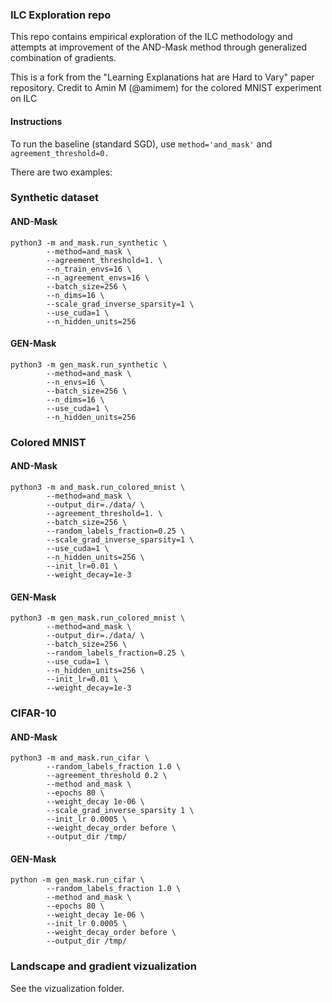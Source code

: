 
### ILC Exploration repo
This repo contains empirical exploration of the ILC methodology and attempts at improvement of the AND-Mask method through generalized combination of gradients.

This is a fork from the "Learning Explanations hat are Hard to Vary" paper repository. Credit to Amin M (@amimem) for the colored MNIST experiment on ILC


#### Instructions
To run the baseline (standard SGD), use `method='and_mask'` and `agreement_threshold=0.`

There are two examples:
### Synthetic dataset

#### AND-Mask

```
python3 -m and_mask.run_synthetic \
        --method=and_mask \
        --agreement_threshold=1. \
        --n_train_envs=16 \
        --n_agreement_envs=16 \
        --batch_size=256 \
        --n_dims=16 \
        --scale_grad_inverse_sparsity=1 \
        --use_cuda=1 \
        --n_hidden_units=256
```

#### GEN-Mask

```
python3 -m gen_mask.run_synthetic \
        --method=and_mask \
        --n_envs=16 \
        --batch_size=256 \
        --n_dims=16 \
        --use_cuda=1 \
        --n_hidden_units=256
```

### Colored MNIST

#### AND-Mask

```
python3 -m and_mask.run_colored_mnist \
        --method=and_mask \
        --output_dir=./data/ \
        --agreement_threshold=1. \
        --batch_size=256 \
        --random_labels_fraction=0.25 \
        --scale_grad_inverse_sparsity=1 \
        --use_cuda=1 \
        --n_hidden_units=256 \
        --init_lr=0.01 \
        --weight_decay=1e-3
```

#### GEN-Mask

```
python3 -m gen_mask.run_colored_mnist \
        --method=and_mask \
        --output_dir=./data/ \
        --batch_size=256 \
        --random_labels_fraction=0.25 \
        --use_cuda=1 \
        --n_hidden_units=256 \
        --init_lr=0.01 \
        --weight_decay=1e-3
```


### CIFAR-10

#### AND-Mask

```
python3 -m and_mask.run_cifar \
        --random_labels_fraction 1.0 \
        --agreement_threshold 0.2 \
        --method and_mask \
        --epochs 80 \
        --weight_decay 1e-06 \
        --scale_grad_inverse_sparsity 1 \
        --init_lr 0.0005 \
        --weight_decay_order before \
        --output_dir /tmp/
```
#### GEN-Mask

```
python -m gen_mask.run_cifar \
        --random_labels_fraction 1.0 \
        --method and_mask \
        --epochs 80 \
        --weight_decay 1e-06 \
        --init_lr 0.0005 \
        --weight_decay_order before \
        --output_dir /tmp/
```

### Landscape and gradient vizualization

See the vizualization folder.
